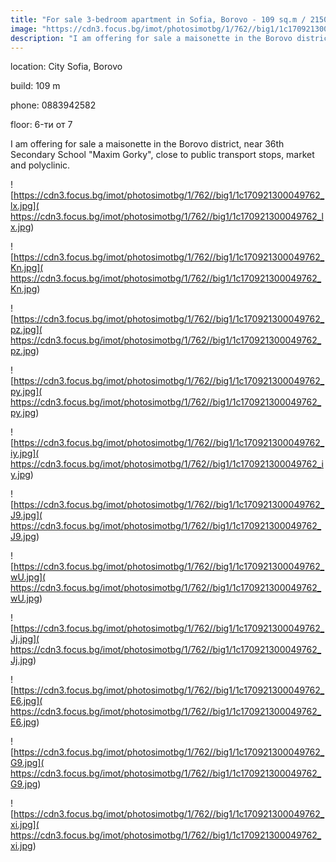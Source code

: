 ```yaml
---
title: "For sale 3-bedroom apartment in Sofia, Borovo - 109 sq.m / 215000 EUR :: imot.bg Ad."
image: "https://cdn3.focus.bg/imot/photosimotbg/1/762//big1/1c170921300049762_V1.jpg"
description: "I am offering for sale a maisonette in the Borovo district, near 36th Secondary School 'Maxim Gorky', close to public transport stops, market and polyclinic."
---
```


location: City Sofia, Borovo

build: 109 m

phone: 0883942582

floor: 6-ти от 7

I am offering for sale a maisonette in the Borovo district, near 36th Secondary School "Maxim Gorky", close to public transport stops, market and polyclinic.


![https://cdn3.focus.bg/imot/photosimotbg/1/762//big1/1c170921300049762_lx.jpg]( https://cdn3.focus.bg/imot/photosimotbg/1/762//big1/1c170921300049762_lx.jpg)


![https://cdn3.focus.bg/imot/photosimotbg/1/762//big1/1c170921300049762_Kn.jpg]( https://cdn3.focus.bg/imot/photosimotbg/1/762//big1/1c170921300049762_Kn.jpg)


![https://cdn3.focus.bg/imot/photosimotbg/1/762//big1/1c170921300049762_pz.jpg]( https://cdn3.focus.bg/imot/photosimotbg/1/762//big1/1c170921300049762_pz.jpg)


![https://cdn3.focus.bg/imot/photosimotbg/1/762//big1/1c170921300049762_py.jpg]( https://cdn3.focus.bg/imot/photosimotbg/1/762//big1/1c170921300049762_py.jpg)


![https://cdn3.focus.bg/imot/photosimotbg/1/762//big1/1c170921300049762_iy.jpg]( https://cdn3.focus.bg/imot/photosimotbg/1/762//big1/1c170921300049762_iy.jpg)


![https://cdn3.focus.bg/imot/photosimotbg/1/762//big1/1c170921300049762_J9.jpg]( https://cdn3.focus.bg/imot/photosimotbg/1/762//big1/1c170921300049762_J9.jpg)


![https://cdn3.focus.bg/imot/photosimotbg/1/762//big1/1c170921300049762_wU.jpg]( https://cdn3.focus.bg/imot/photosimotbg/1/762//big1/1c170921300049762_wU.jpg)


![https://cdn3.focus.bg/imot/photosimotbg/1/762//big1/1c170921300049762_Jj.jpg]( https://cdn3.focus.bg/imot/photosimotbg/1/762//big1/1c170921300049762_Jj.jpg)


![https://cdn3.focus.bg/imot/photosimotbg/1/762//big1/1c170921300049762_E6.jpg]( https://cdn3.focus.bg/imot/photosimotbg/1/762//big1/1c170921300049762_E6.jpg)


![https://cdn3.focus.bg/imot/photosimotbg/1/762//big1/1c170921300049762_G9.jpg]( https://cdn3.focus.bg/imot/photosimotbg/1/762//big1/1c170921300049762_G9.jpg)


![https://cdn3.focus.bg/imot/photosimotbg/1/762//big1/1c170921300049762_xi.jpg]( https://cdn3.focus.bg/imot/photosimotbg/1/762//big1/1c170921300049762_xi.jpg)


